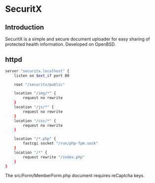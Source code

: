 # SecuritX

## Introduction
SecuritX is a simple and secure document uploader for easy sharing of protected
health information. Developed on OpenBSD.

## httpd

```bash
server "securitx.localhost" {
	listen on $ext_if port 80

	root "/securitx/public"

	location "/img/*" {
		request no rewrite
	}
	location "/js/*" {
		request no rewrite
	}
	location "/css/*" {
		request no rewrite
	}

	location "/*.php" {
		fastcgi socket "/run/php-fpm.sock"
	}
	location "/*" {
		request rewrite "/index.php"
	}
}
```

The src/Form/MemberForm.php document requires reCaptcha keys.
